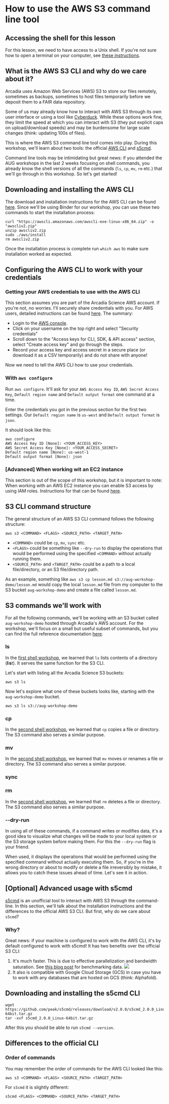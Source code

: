 # How to use the AWS S3 command line tool

## Accessing the shell for this lesson

For this lesson, we need to have access to a Unix shell.
If you're not sure how to open a terminal on your computer, see [these instructions](https://swcarpentry.github.io/shell-novice/setup.html).

## What is the AWS S3 CLI and why do we care about it?

Arcadia uses Amazon Web Services (AWS) S3 to store our files remotely, sometimes as backups, sometimes to host files temporarily before we deposit them to a FAIR data repository.

Some of us may already know how to interact with AWS S3 through its own user interface or using a tool like [Cyberduck](https://www.notion.so/arcadiascience/Syncing-data-to-S3-via-a-GUI-for-the-microscopy-team-bd7c106e648343d4ac01c2d5198b633c). While these options work fine, they limit the speed at which you can interact with S3 (they put explicit caps on upload/download speeds) and may be burdensome for large scale changes (think: updating 100s of files).

This is where the AWS S3 command line tool comes into play. During this workshop, we'll learn about two tools: the official [AWS CLI](https://docs.aws.amazon.com/cli/latest/reference/s3/) and [s5cmd](https://github.com/peak/s5cmd).

Command line tools may be intimidating but great news: if you attended the AUG workshops in the last 2 weeks focusing on shell commands, you already know the shell versions of all the commands (`ls`, `cp`, `mv`, `rm` etc.) that we'll go through in this workshop. So let's get started!

## Downloading and installing the AWS CLI

The download and installation instructions for the AWS CLI can be found [here](https://docs.aws.amazon.com/cli/latest/userguide/getting-started-install.html). Since we'll be using Binder for our workshop, you can use these two commands to start the installation process:

```{bash}
curl "https://awscli.amazonaws.com/awscli-exe-linux-x86_64.zip" -o "awscliv2.zip"
unzip awscliv2.zip
sudo ./aws/install
rm awscliv2.zip
```

Once the installation process is complete run `which aws` to make sure installation worked as expected.

## Configuring the AWS CLI to work with your credentials

### Getting your AWS credentials to use with the AWS CLI

This section assumes you are part of the Arcadia Science AWS account. If you're not, no worries. I'll securely share credentials with you. For AWS users, detailed instructions can be found [here](https://docs.aws.amazon.com/IAM/latest/UserGuide/id_credentials_access-keys.html). The summary:

* Login to the [AWS console](https://console.aws.amazon.com/).
* Click on your username on the top right and select "Security credentials"
* Scroll down to the "Access keys for CLI, SDK, & API access" section, select "Create access key" and go through the steps.
* Record your access key and access secret in a secure place (or download it as a CSV temporarily) and do not share with anyone!

Now we need to tell the AWS CLI how to use your credentials.

### With `aws configure`

Run `aws configure`. It'll ask for your `AWS Access Key ID`, `AWS Secret Access Key`, `Default region name` and `Default output format` one command at a time.

Enter the credentials you got in the previous section for the first two settings. Our `Default region name` is `us-west` and `Default output format` is `json`.

It should look like this:

```{bash}
aws configure
AWS Access Key ID [None]: <YOUR_ACCESS_KEY>
AWS Secret Access Key [None]: <YOUR_ACCESS_SECRET>
Default region name [None]: us-west-1
Default output format [None]: json
```

### [Advanced] When working wit an EC2 instance

This section is out of the scope of this workshop, but it is important to note: When working with an AWS EC2 instance you can enable S3 access by using IAM roles. Instructions for that can be found [here](https://www.notion.so/arcadiascience/Enabling-EC2-and-S3-connection-3d8b3b75441b49eaac1095eb66fbde97).

## S3 CLI command structure

The general structure of an AWS S3 CLI command follows the following structure:

```{bash}
aws s3 <COMMAND> <FLAGS> <SOURCE_PATH> <TARGET_PATH>
```

* `<COMMAND>` could be `cp`, `mv`, `sync` etc.
* `<FLAGS>` could be something like `--dry-run` to display the operations that would be performed using the specified `<COMMAND>` without actually running them.
* `<SOURCE_PATH>` and `<TARGET_PATH>` could be a path to a local file/directory, or an S3 file/directory path.


As an example, something like `aws s3 cp lesson.md s3://aug-workshop-demo/lesson.md` would copy the local `lesson.md` file from my computer to the S3 bucket `aug-workshop-demo` and create a file called `lesson.md`.

## S3 commands we'll work with

For all the following commands, we'll be working with an S3 bucket called `aug-workshop-demo` hosted through Arcadia's AWS account. For the workshop, we'll focus on a small but useful subset of commands, but you can find the full reference documentation [here](https://docs.aws.amazon.com/cli/latest/reference/s3/).

### ls

In the [first shell workshop](../20220906-intro-to-shell1/lesson.md), we learned that `ls` lists contents of a directory (**l**i**s**t). It serves the same function for the S3 CLI.

Let's start with listing all the Arcadia Science S3 buckets:

```{bash}
aws s3 ls
```

Now let's explore what one of these buckets looks like, starting with the `aug-workshop-demo` bucket.

```{bash}
aws s3 ls s3://aug-workshop-demo
```

### cp

In the [second shell workshop](../20220912-intro-to-shell2/lesson.md), we learned that `cp` copies a file or directory. The S3 command also serves a similar purpose.

### mv

In the [second shell workshop](../20220912-intro-to-shell2/lesson.md), we learned that `mv` moves or renames a file or directory. The S3 command also serves a similar purpose.

### sync

### rm

In the [second shell workshop](../20220912-intro-to-shell2/lesson.md), we learned that `rm` deletes a file or directory. The S3 command also serves a similar purpose.

### --dry-run

In using all of these commands, if a command writes or modifies data, it's a good idea to visualize what changes will be made to your local system or the S3 storage system before making them. For this the `--dry-run` flag is your friend.

When used, it displays the operations that would be performed using the specified command without actually executing them. So, if you're in the wrong directory or about to modify or delete a file irreversibly by mistake, it allows you to catch these issues ahead of time. Let's see it in action.

## [Optional] Advanced usage with s5cmd

[s5cmd](https://github.com/peak/s5cmd) is an unofficial tool to interact with AWS S3 through the command-line. In this section, we'll talk about the installation instructions and the differences to the official AWS S3 CLI. But first, why do we care about `s5cmd`?

### Why?

Great news: if your machine is configured to work with the AWS CLI, it's by default configured to work with s5cmd! It has two benefits over the official S3 CLI:
1. It's much faster. This is due to effective parallelization and bandwidth saturation. See [this blog post](https://joshua-robinson.medium.com/s5cmd-for-high-performance-object-storage-7071352cc09d) for benchmarking data.
![](s5cmd-benchmark.png)
2. It also is compatible with Google Cloud Storage (GCS) in case you have to work with any databases that are hosted on GCS (think: Alphafold).

## Downloading and installing the s5cmd CLI

```{bash}
wget https://github.com/peak/s5cmd/releases/download/v2.0.0/s5cmd_2.0.0_Linux-64bit.tar.gz
tar -xvf s5cmd_2.0.0_Linux-64bit.tar.gz
```

After this you should be able to run `s5cmd --version`.

## Differences to the official CLI

### Order of commands

You may remember the order of commands for the AWS CLI looked like this:

```{bash}
aws s3 <COMMAND> <FLAGS> <SOURCE_PATH> <TARGET_PATH>
```

For `s5cmd` it is slightly different:

```{bash}
s5cmd <FLAGS> <COMMAND> <SOURCE_PATH> <TARGET_PATH>
```
